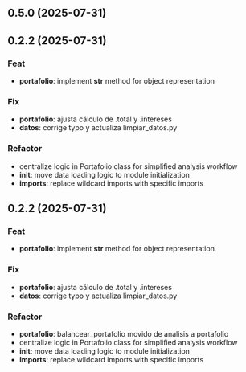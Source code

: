 ## 0.5.0 (2025-07-31)

## 0.2.2 (2025-07-31)

### Feat

- **portafolio**: implement __str__ method for object representation

### Fix

- **portafolio**: ajusta cálculo de .total y .intereses
- **datos**: corrige typo y actualiza limpiar_datos.py

### Refactor

- centralize logic in Portafolio class for simplified analysis workflow
- **init**: move data loading logic to module initialization
- **imports**: replace wildcard imports with specific imports

## 0.2.2 (2025-07-31)

### Feat

- **portafolio**: implement __str__ method for object representation

### Fix

- **portafolio**: ajusta cálculo de .total y .intereses
- **datos**: corrige typo y actualiza limpiar_datos.py

### Refactor

- **portafolio**: balancear_portafolio movido de analisis a portafolio
- centralize logic in Portafolio class for simplified analysis workflow
- **init**: move data loading logic to module initialization
- **imports**: replace wildcard imports with specific imports
